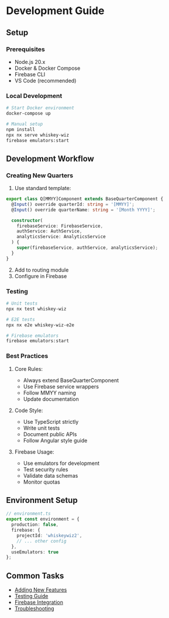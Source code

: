 # Development Guide

## Setup

### Prerequisites
- Node.js 20.x
- Docker & Docker Compose
- Firebase CLI
- VS Code (recommended)

### Local Development
```bash
# Start Docker environment
docker-compose up

# Manual setup
npm install
npx nx serve whiskey-wiz
firebase emulators:start
```

## Development Workflow

### Creating New Quarters
1. Use standard template:
```typescript
export class Q[MMYY]Component extends BaseQuarterComponent {
  @Input() override quarterId: string = '[MMYY]';
  @Input() override quarterName: string = '[Month YYYY]';

  constructor(
    firebaseService: FirebaseService,
    authService: AuthService,
    analyticsService: AnalyticsService
  ) {
    super(firebaseService, authService, analyticsService);
  }
}
```

2. Add to routing module
3. Configure in Firebase

### Testing
```bash
# Unit tests
npx nx test whiskey-wiz

# E2E tests
npx nx e2e whiskey-wiz-e2e

# Firebase emulators
firebase emulators:start
```

### Best Practices
1. Core Rules:
   - Always extend BaseQuarterComponent
   - Use Firebase service wrappers
   - Follow MMYY naming
   - Update documentation

2. Code Style:
   - Use TypeScript strictly
   - Write unit tests
   - Document public APIs
   - Follow Angular style guide

3. Firebase Usage:
   - Use emulators for development
   - Test security rules
   - Validate data schemas
   - Monitor quotas

## Environment Setup
```typescript
// environment.ts
export const environment = {
  production: false,
  firebase: {
    projectId: 'whiskeywiz2',
    // ... other config
  },
  useEmulators: true
};
```

## Common Tasks
- [Adding New Features](features.md)
- [Testing Guide](testing.md)
- [Firebase Integration](firebase.md)
- [Troubleshooting](troubleshooting.md)